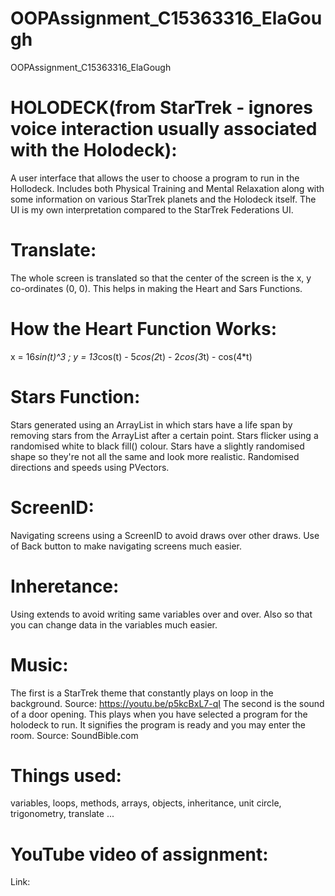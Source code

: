 # OOPAssignment_C15363316_ElaGough
OOPAssignment_C15363316_ElaGough

# HOLODECK(from StarTrek - ignores voice interaction usually associated with the Holodeck):

A user interface that allows the user to choose a program to run in the Hollodeck. Includes both Physical Training and Mental Relaxation along with some information on various StarTrek planets and the Holodeck itself.
The UI is my own interpretation compared to the StarTrek Federations UI.

# Translate:

The whole screen is translated so that the center of the screen is the x, y co-ordinates (0, 0).
This helps in making the Heart and Sars Functions.

# How the Heart Function Works:

x = 16*sin(t)^3 ; 
y = 13*cos(t) - 5*cos(2*t) - 2*cos(3*t) - cos(4*t)

# Stars Function:

Stars generated using an ArrayList in which stars have a life span by removing stars from the ArrayList after a certain point.
Stars flicker using a randomised white to black fill() colour.
Stars have a slightly randomised shape so they're not all the same and look more realistic.
Randomised directions and speeds using PVectors.

# ScreenID:

Navigating screens using a ScreenID to avoid draws over other draws.
Use of Back button to make navigating screens much easier.

# Inheretance:

Using extends to avoid writing same variables over and over. Also so that you can change data in the variables much easier.

# Music:

The first is a StarTrek theme that constantly plays on loop in the background. Source: https://youtu.be/p5kcBxL7-qI
The second is the sound of a door opening. This plays when you have selected a program for the holodeck to run. It signifies the program is ready and you may enter the room. Source: SoundBible.com

# Things used: 

variables, loops, methods, arrays, objects, inheritance, unit circle, trigonometry, translate ...

# YouTube video of assignment:

Link: 
